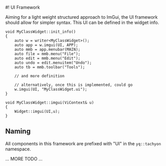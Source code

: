 #! UI Framework

Aiming for a light weight structured approach to ImGui, the UI framework should allow for simpler syntax.  This UI can be defined in the widget info.

```
void MyClassWidget::init_info()
{
    auto w = writer<MyClassWidget>();
    auto app = w.imgui(UI, APP);
    auto mmb = app.menubar(MAIN);
    auto file = mmb.menu("File");
    auto edit = mmb.menu("Edit");
    auto undo = edit.menuitem("Undo");
    auto tb = mmb.toolbar("Tools");
    
    // and more definition
    
    // alternatively, once this is implemented, could go
    w.imgui(UI, "MyClassWidget.ui");
}

void MyClassWidget::imgui(ViContext& u)
{
    Widget::imgui(UI,u);
}
```

## Naming

All components in this framework are prefixed with "UI" in the `yq::tachyon` namespace.


... MORE TODO ...

